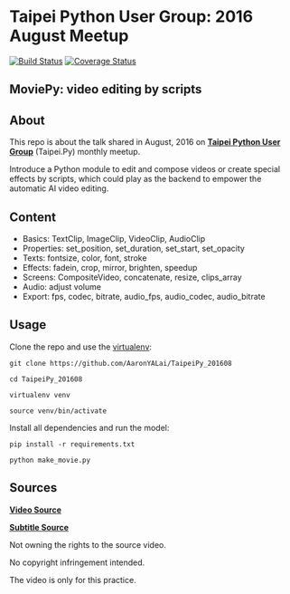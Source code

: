 Taipei Python User Group: 2016 August Meetup
========

[![Build Status](https://travis-ci.org/AaronYALai/TaipeiPy_201608.svg?branch=master)](https://travis-ci.org/AaronYALai/TaipeiPy_201608)
[![Coverage Status](https://coveralls.io/repos/github/AaronYALai/TaipeiPy_201608/badge.svg?branch=master)](https://coveralls.io/github/AaronYALai/TaipeiPy_201608?branch=master)

## MoviePy: video editing by scripts 

About
--------
This repo is about the talk shared in August, 2016 on [**Taipei Python User Group**](http://www.meetup.com/Taipei-py/events/233525778/) (Taipei.Py) monthly meetup.

Introduce a Python module to edit and compose videos or create special effects by scripts, which could play as the backend to empower the automatic AI video editing.

Content
--------
- Basics: TextClip, ImageClip, VideoClip, AudioClip
- Properties: set_position, set_duration, set_start, set_opacity
- Texts: fontsize, color, font, stroke
- Effects: fadein, crop, mirror, brighten, speedup
- Screens: CompositeVideo, concatenate, resize, clips_array
- Audio: adjust volume
- Export: fps, codec, bitrate, audio_fps, audio_codec, audio_bitrate

Usage
--------
Clone the repo and use the [virtualenv](http://www.virtualenv.org/):

    git clone https://github.com/AaronYALai/TaipeiPy_201608

    cd TaipeiPy_201608

    virtualenv venv

    source venv/bin/activate

Install all dependencies and run the model:

    pip install -r requirements.txt

    python make_movie.py


Sources
--------

[**Video Source**](https://www.youtube.com/watch?v=pxYpvNMbdXQ)

[**Subtitle Source**](https://www.youtube.com/watch?v=H62IK-V73jw)

Not owning the rights to the source video.

No copyright infringement intended.

The video is only for this practice.
